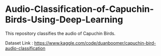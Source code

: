# Audio-Classification-of-Capuchin-Birds-Using-Deep-Learning
This repository classifies the audio of Capuchin Birds.

Dataset Link : https://www.kaggle.com/code/duanboomer/capuchin-bird-audio-classification
